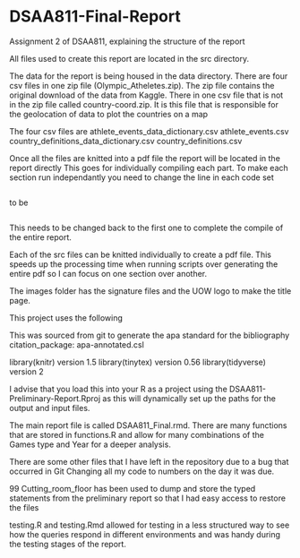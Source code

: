 # DSAA811-Final-Report
Assignment 2 of DSAA811, explaining the structure of the report

All files used to create this report are located in the src directory.

The data for the report is being housed in the data directory. 
There are four csv files in one zip file (Olympic_Atheletes.zip). 
  The zip file contains the original download of the data from Kaggle.
There in one csv file that is not in the zip file called country-coord.zip. 
  It is this file that is responsible for the geolocation of data to plot the 
  countries on a map

The four csv files are athlete_events_data_dictionary.csv 
  athlete_events.csv country_definitions_data_dictionary.csv country_definitions.csv

Once all the files are knitted into a pdf file the report will be located in the report directly
This goes for individually compiling each part. To make each section run independantly
you need to change the line in each code set

```{r child = 'src/00_loader.Rmd', Include = TRUE, eval = FALSE}
```

to be 

```{r child = 'src/00_loader.Rmd', Include = TRUE, eval = TRUE}
```

This needs to be changed back to the first one to complete the compile of the 
entire report.

Each of the src files can be knitted individually to create a pdf file. 
This speeds up the processing time when running scripts over generating the entire pdf
so I can focus on one section over another.

The images folder has the signature files and the UOW logo to make the title page.

This project uses the following

This was sourced from git to generate the apa standard for the bibliography citation_package: apa-annotated.csl

library(knitr) version 1.5 library(tinytex) version 0.56 library(tidyverse) version 2

I advise that you load this into your R as a project using the DSAA811-Preliminary-Report.Rproj 
as this will dynamically set up the paths for the output and input files.

The main report file is called DSAA811_Final.rmd.
There are many functions that are stored in functions.R and allow for many combinations 
of the Games type and Year for a deeper analysis.

There  are some other files that I have left in the repository due to a bug that occurred in Git 
Changing all my code to numbers on the day it was due.

99 Cutting_room_floor has been used to dump and store the typed statements from the preliminary report 
so that I had easy access to restore the files

testing.R and testing.Rmd allowed for testing in a less structured way to see how the 
queries respond in different environments and was handy during the testing stages of the report.